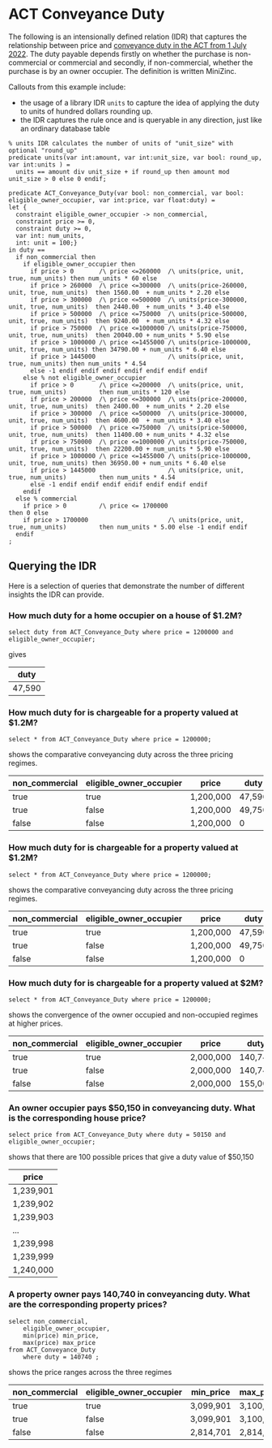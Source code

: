 # ACT Conveyance Duty
The following is an intensionally defined relation (IDR) that captures
the relationship between price and [conveyance duty in the ACT from 1 July 2022](https://www.revenue.act.gov.au/duties/conveyance-duty). The duty payable depends firstly on whether the purchase is non-commercial or commercial and 
secondly, if non-commercial, whether the purchase is by an owner occupier. The definition is
written MiniZinc.

Callouts from this example include:

- the usage of a library IDR `units` to capture the idea of applying the duty to units of hundred dollars rounding up. 
- the IDR captures the rule once and is queryable in any direction, just like an ordinary database table


```
% units IDR calculates the number of units of "unit_size" with optional "round_up"
predicate units(var int:amount, var int:unit_size, var bool: round_up, var int:units ) = 
  units == amount div unit_size + if round_up then amount mod unit_size > 0 else 0 endif;

predicate ACT_Conveyance_Duty(var bool: non_commercial, var bool: eligible_owner_occupier, var int:price, var float:duty) = 
let {
  constraint eligible_owner_occupier -> non_commercial,
  constraint price >= 0,
  constraint duty >= 0,
  var int: num_units,
  int: unit = 100;} 
in duty == 
  if non_commercial then
    if eligible_owner_occupier then
      if price > 0       /\ price <=260000  /\ units(price, unit, true, num_units) then num_units * 60 else 
      if price > 260000  /\ price <=300000  /\ units(price-260000, unit, true, num_units)  then 1560.00  + num_units * 2.20 else 
      if price > 300000  /\ price <=500000  /\ units(price-300000, unit, true, num_units)  then 2440.00  + num_units * 3.40 else 
      if price > 500000  /\ price <=750000  /\ units(price-500000, unit, true, num_units)  then 9240.00  + num_units * 4.32 else 
      if price > 750000  /\ price <=1000000 /\ units(price-750000, unit, true, num_units)  then 20040.00 + num_units * 5.90 else 
      if price > 1000000 /\ price <=1455000 /\ units(price-1000000, unit, true, num_units) then 34790.00 + num_units * 6.40 else 
      if price > 1445000                    /\ units(price, unit, true, num_units) then num_units * 4.54 
      else -1 endif endif endif endif endif endif endif
    else % not eligible_owner_occupier
      if price > 0       /\ price <=200000  /\ units(price, unit, true, num_units)         then num_units * 120 else 
      if price > 200000  /\ price <=300000  /\ units(price-200000, unit, true, num_units)  then 2400.00  + num_units * 2.20 else 
      if price > 300000  /\ price <=500000  /\ units(price-300000, unit, true, num_units)  then 4600.00  + num_units * 3.40 else 
      if price > 500000  /\ price <=750000  /\ units(price-500000, unit, true, num_units)  then 11400.00 + num_units * 4.32 else 
      if price > 750000  /\ price <=1000000 /\ units(price-750000, unit, true, num_units)  then 22200.00 + num_units * 5.90 else 
      if price > 1000000 /\ price <=1455000 /\ units(price-1000000, unit, true, num_units) then 36950.00 + num_units * 6.40 else 
      if price > 1445000                    /\ units(price, unit, true, num_units)         then num_units * 4.54 
      else -1 endif endif endif endif endif endif endif
    endif
  else % commercial
    if price > 0         /\ price <= 1700000                                          then 0 else
    if price > 1700000                      /\ units(price, unit, true, num_units)         then num_units * 5.00 else -1 endif endif
  endif
; 
```
## Querying the IDR
Here is a selection of queries that demonstrate the number of different insights the IDR can provide.

### How much duty for a home occupier on a house of $1.2M?
```
select duty from ACT_Conveyance_Duty where price = 1200000 and eligible_owner_occupier;

```
gives

| duty   |
|--------|
| 47,590 |

### How much duty for is chargeable for a property valued at $1.2M?
```
select * from ACT_Conveyance_Duty where price = 1200000;

```
shows the comparative conveyancing duty across the three pricing regimes.

| non_commercial | eligible_owner_occupier | price     | duty    |
|----------------|-------------------------|-----------|---------|
| true| true| 1,200,000 |  47,590 |
|true| false | 1,200,000 | 49,750 |
| false | false| 1,200,000 | 0|
 
### How much duty for is chargeable for a property valued at $1.2M?
```
select * from ACT_Conveyance_Duty where price = 1200000;

```
shows the comparative conveyancing duty across the three pricing regimes.

| non_commercial | eligible_owner_occupier | price     | duty    |
|----------------|-------------------------|-----------|---------|
| true| true| 1,200,000 |  47,590 |
|true| false | 1,200,000 | 49,750 |
| false | false| 1,200,000 | 0|

### How much duty for is chargeable for a property valued at $2M?
```
select * from ACT_Conveyance_Duty where price = 1200000;

```
shows the convergence of the owner occupied and non-occupied regimes at higher prices.

| non_commercial | eligible_owner_occupier | price     | duty    |
|----------------|-------------------------|-----------|---------|
| true| true| 2,000,000 | 140,740 |
|true| false | 2,000,000 | 140,740 |
| false | false| 2,000,000 | 155,000 |

### An owner occupier pays $50,150 in conveyancing duty.  What is the corresponding house price?
```
select price from ACT_Conveyance_Duty where duty = 50150 and eligible_owner_occupier;
```
shows that there are 100 possible prices that give a duty value of $50,150

| price     |
|-----------|
| 1,239,901 |
| 1,239,902 |
| 1,239,903 |
| ...       |
| 1,239,998 |
| 1,239,999 |
| 1,240,000 |

### A property owner pays 140,740 in conveyancing duty. What are the corresponding property prices?
```
select non_commercial, 
    eligible_owner_occupier, 
    min(price) min_price, 
    max(price) max_price 
from ACT_Conveyance_Duty 
    where duty = 140740 ;
```
shows the price ranges across the three regimes

| non_commercial | eligible_owner_occupier | min_price | max_price |
|----------------|-------------------------|-----------|-----------|
| true| true| 3,099,901 | 3,100,000 |
|true| false | 3,099,901 | 3,100,000 |
| false | false| 2,814,701 | 2,814,800 |

